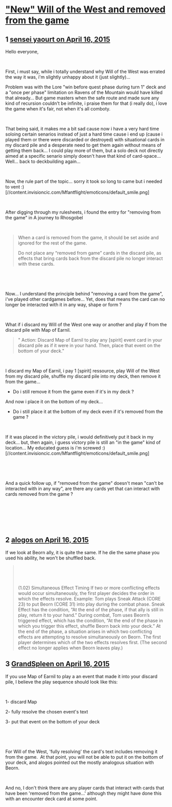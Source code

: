 # [&quot;New&quot; Will of the West and removed from the game](https://community.fantasyflightgames.com/topic/170634-new-will-of-the-west-and-removed-from-the-game/)

## 1 [sensei yaourt on April 16, 2015](https://community.fantasyflightgames.com/topic/170634-new-will-of-the-west-and-removed-from-the-game/?do=findComment&comment=1572958)

Hello everyone,

 

First, i must say, while i totally understand why Will of the West was errated the way it was, i'm slightly unhappy about it (just slightly)...

Problem was with the Lore "win before quest phase during turn 1" deck and a "once per phase" limitation on Ravens of the Mountain would have killed that already... But game masters when the safe route and made sure any kind of recursion couldn't be infinite, i praise them for that (i really do), i love the game when it's fair, not when it's all comboty.

 

That being said, it makes me a bit sad cause now i have a very hard time soloing certain senarios instead of just a hard time cause i end up (cause i played them or there were discarded or destroyed) with situational cards in my discard pile and a desperate need to get them again without means of getting them back... I could play more of them, but a solo deck not directly aimed at a specific senario simply doesn't have that kind of card-space... Well... back to deckbuilding again...

 

Now, the rule part of the topic... sorry it took so long to came but i needed to vent :) [//content.invisioncic.com/Mfantflight/emoticons/default_smile.png]

 

After digging through my rulesheets, i found the entry for "removing from the game" in A journey to Rhosgobel

 

> When a card is removed from the game, it should be set aside and ignored for the rest of the game.
> 
> 
> Do not place any “removed from game” cards in the discard pile, as effects that bring cards back from the discard pile no longer interact with these cards.

 

 

Now... I understand the principle behind "removing a card from the game", i've played other cardgames before... Yet, does that means the card can no longer be interacted with it in any way, shape or form ?

 

What if i discard my Will of the West one way or another and play if from the discard pile with Map of Earnil.

> " Action: Discard Map of Earnil to play any [spirit] event card in your discard pile as if it were in your hand. Then, place that event on the bottom of your deck."

 

I discard my Map of Earnil, i pay 1 [spirit] ressource, play Will of the West from my discard pile, shuffle my discard pile into my deck, then remove it from the game...

- Do i still remove it from the game even if it's in my deck ?

And now i place it on the bottom of my deck...

- Do i still place it at the bottom of my deck even if it's removed from the game ?

 

If it was placed in the victory pile, i would definitively put it back in my deck... but, then again, i guess victory pile is still an "in the game" kind of location... My educated guess is i'm screwed :) [//content.invisioncic.com/Mfantflight/emoticons/default_smile.png]

 

 

And a quick follow up, if "removed from the game" doesn't mean "can't be interacted with in any way", are there any cards yet that can interact with cards removed from the game ?

 

 

 

## 2 [alogos on April 16, 2015](https://community.fantasyflightgames.com/topic/170634-new-will-of-the-west-and-removed-from-the-game/?do=findComment&comment=1573018)

If we look at Beorn ally, it is quite the same. If he die the same phase you used his ability, he won't be shuffled back.

>  
> 
>  
> 
> (1.02) Simultaneous Effect Timing
> If two or more conflicting effects would occur simultaneously, the first player decides the order in which the effects resolve.
> Example: Tom plays Sneak Attack (CORE 23) to put Beorn (CORE 31) into play during the combat phase. Sneak Effect has the condition, “At the end of the phase, if that ally is still in play, return it to your hand.” During combat, Tom uses Beorn’s triggered effect, which has the condition, “At the end of the phase in which you trigger this effect, shuffle Beorn back into your deck.” At the end of the phase, a situation arises in which two conflicting effects are attempting to resolve simultaneously on Beorn. The first player determines which of the two effects resolves first. (The second effect no longer applies when Beorn leaves play.)

## 3 [GrandSpleen on April 16, 2015](https://community.fantasyflightgames.com/topic/170634-new-will-of-the-west-and-removed-from-the-game/?do=findComment&comment=1573772)

If you use Map of Earnil to play a an event that made it into your discard pile, I believe the play sequence should look like this:

 

1- discard Map

2- fully resolve the chosen event's text

3- put that event on the bottom of your deck

 

 

For Will of the West, 'fully resolving' the card's text includes removing it from the game.  At that point, you will not be able to put it on the bottom of your deck, and alogos pointed out the mostly analogous situation with Beorn.  

 

And no, I don't think there are any player cards that interact with cards that have been 'removed from the game...' although they might have done this with an encounter deck card at some point.

